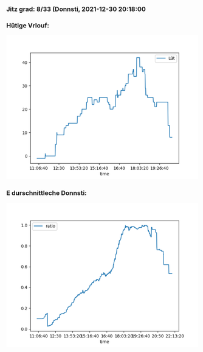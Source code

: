 ### Jitz grad: 8/33 (Donnsti, 2021-12-30 20:18:00

### Hütige Vrlouf:
![Graph](Today.png)

### E durschnittleche Donnsti:
![Graph](Donnsti.png)